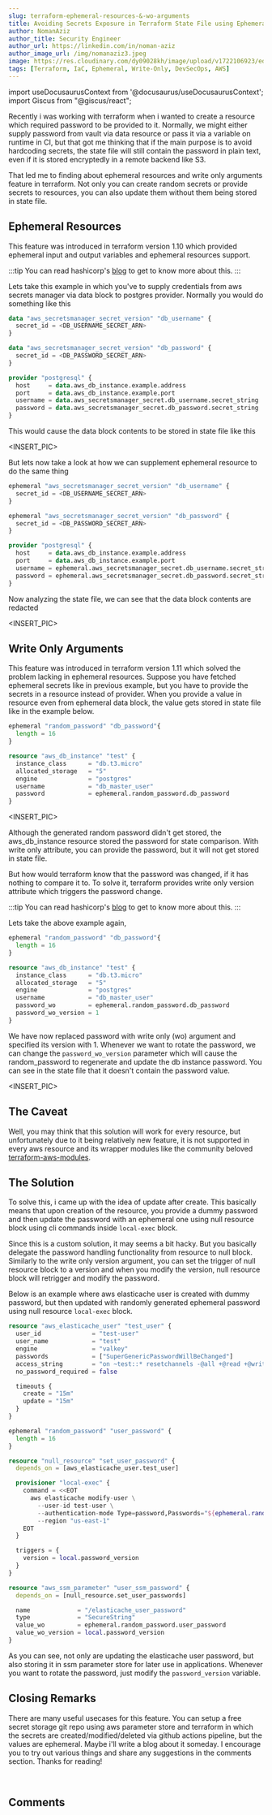 ```yaml
---
slug: terraform-ephemeral-resources-&-wo-arguments
title: Avoiding Secrets Exposure in Terraform State File using Ephemeral Resources & Write-Only Arguments
author: NomanAziz
author_title: Security Engineer
author_url: https://linkedin.com/in/noman-aziz
author_image_url: /img/nomanaziz3.jpeg
image: https://res.cloudinary.com/dy09028kh/image/upload/v1722106923/ed-hardie-RMIsZlv8qv4-unsplash_o9gnnn.jpg
tags: [Terraform, IaC, Ephemeral, Write-Only, DevSecOps, AWS]
---
```


import useDocusaurusContext from '@docusaurus/useDocusaurusContext';
import Giscus from "@giscus/react";

Recently i was working with terraform when i wanted to create a resource which required password to be provided to it. Normally, we might either supply password from vault via data resource or pass it via a variable on runtime in CI, but that got me thinking that if the main purpose is to avoid hardcoding secrets, the state file will still contain the password in plain text, even if it is stored encryptedly in a remote backend like S3.

That led me to finding about ephemeral resources and write only arguments feature in terraform. Not only you can create random secrets or provide secrets to resources, you can also update them without them being stored in state file.

<!--truncate-->

## Ephemeral Resources

This feature was introduced in terraform version 1.10 which provided ephemeral input and output variables and ephemeral resources support.

:::tip
You can read hashicorp's [blog](https://www.hashicorp.com/en/blog/terraform-1-10-improves-handling-secrets-in-state-with-ephemeral-values) to get to know more about this.
:::

Lets take this example in which you've to supply credentials from aws secrets manager via data block to postgres provider. Normally you would do something like this

```tf
data "aws_secretsmanager_secret_version" "db_username" {
  secret_id = <DB_USERNAME_SECRET_ARN>
}

data "aws_secretsmanager_secret_version" "db_password" {
  secret_id = <DB_PASSWORD_SECRET_ARN>
}

provider "postgresql" {
  host     = data.aws_db_instance.example.address
  port     = data.aws_db_instance.example.port
  username = data.aws_secretsmanager_secret.db_username.secret_string
  password = data.aws_secretsmanager_secret.db_password.secret_string
}
```

This would cause the data block contents to be stored in state file like this

<INSERT_PIC>

But lets now take a look at how we can supplement ephemeral resource to do the same thing

```tf
ephemeral "aws_secretsmanager_secret_version" "db_username" {
  secret_id = <DB_USERNAME_SECRET_ARN>
}

ephemeral "aws_secretsmanager_secret_version" "db_password" {
  secret_id = <DB_PASSWORD_SECRET_ARN>
}

provider "postgresql" {
  host     = data.aws_db_instance.example.address
  port     = data.aws_db_instance.example.port
  username = ephemeral.aws_secretsmanager_secret.db_username.secret_string
  password = ephemeral.aws_secretsmanager_secret.db_password.secret_string
}
```

Now analyzing the state file, we can see that the data block contents are redacted

<INSERT_PIC>

## Write Only Arguments

This feature was introduced in terraform version 1.11 which solved the problem lacking in ephemeral resources. Suppose you have fetched ephemeral secrets like in previous example, but you have to provide the secrets in a resource instead of provider. When you provide a value in resource even from ephemeral data block, the value gets stored in state file like in the example below.

```tf
ephemeral "random_password" "db_password"{
  length = 16
}

resource "aws_db_instance" "test" {
  instance_class      = "db.t3.micro"
  allocated_storage   = "5"
  engine              = "postgres"
  username            = "db_master_user"
  password            = ephemeral.random_password.db_password
}
```

<INSERT_PIC>

Although the generated random password didn't get stored, the aws_db_instance resource stored the password for state comparison. With write only attribute, you can provide the password, but it will not get stored in state file.

But how would terraform know that the password was changed, if it has nothing to compare it to. To solve it, terraform provides write only version attribute which triggers the password change.

:::tip
You can read hashicorp's [blog](https://www.hashicorp.com/en/blog/terraform-1-11-ephemeral-values-managed-resources-write-only-arguments) to get to know more about this.
:::

Lets take the above example again,

```tf
ephemeral "random_password" "db_password"{
  length = 16
}

resource "aws_db_instance" "test" {
  instance_class      = "db.t3.micro"
  allocated_storage   = "5"
  engine              = "postgres"
  username            = "db_master_user"
  password_wo         = ephemeral.random_password.db_password
  password_wo_version = 1
}
```

We have now replaced password with write only (wo) argument and specified its version with 1. Whenever we want to rotate the password, we can change the `password_wo_version` parameter which will cause the random_password to regenerate and update the db instance password. You can see in the state file that it doesn't contain the password value.

<INSERT_PIC>

## The Caveat

Well, you may think that this solution will work for every resource, but unfortunately due to it being relatively new feature, it is not supported in every aws resource and its wrapper modules like the community beloved [terraform-aws-modules](https://registry.terraform.io/modules/terraform-aws-modules/).

## The Solution

To solve this, i came up with the idea of update after create. This basically means that upon creation of the resource, you provide a dummy password and then update the password with an ephemeral one using null resource block using cli commands inside `local-exec` block.

Since this is a custom solution, it may seems a bit hacky. But you basically delegate the password handling functionality from resource to null block. Similarly to the write only version argument, you can set the trigger of null resource block to a version and when you modify the version, null resource block will retrigger and modify the password.

Below is an example where aws elasticache user is created with dummy password, but then updated with randomly generated ephemeral password using null resource `local-exec` block.

```tf
resource "aws_elasticache_user" "test_user" {
  user_id              = "test-user"
  user_name            = "test"
  engine               = "valkey"
  passwords            = ["SuperGenericPasswordWillBeChanged"]
  access_string        = "on ~test::* resetchannels -@all +@read +@write +ping +quit"
  no_password_required = false

  timeouts {
    create = "15m"
    update = "15m"
  }
}

ephemeral "random_password" "user_password" {
  length = 16
}

resource "null_resource" "set_user_password" {
  depends_on = [aws_elasticache_user.test_user]

  provisioner "local-exec" {
    command = <<EOT
      aws elasticache modify-user \
        --user-id test-user \
        --authentication-mode Type=password,Passwords="${ephemeral.random_password.user_password}" \
        --region "us-east-1"
    EOT
  }

  triggers = {
    version = local.password_version
  }
}

resource "aws_ssm_parameter" "user_ssm_password" {
  depends_on = [null_resource.set_user_passwords]

  name             = "/elasticache_user_password"
  type             = "SecureString"
  value_wo         = ephemeral.random_password.user_password
  value_wo_version = local.password_version
}
```

As you can see, not only are updating the elasticache user password, but also storing it in ssm parameter store for later use in applications. Whenever you want to rotate the password, just modify the `password_version` variable.

## Closing Remarks

There are many useful usecases for this feature. You can setup a free secret storage git repo using aws parameter store and terraform in which the secrets are created/modified/deleted via github actions pipeline, but the values are ephemeral. Maybe i'll write a blog about it someday. I encourage you to try out various things and share any suggestions in the comments section. Thanks for reading!

<br/>
<h2>Comments</h2>
<Giscus
id="comments"
repo="Noman-Aziz/Blogs"
repoId="R_kgDOIAF3tw"
category="General"
categoryId="DIC_kwDOIAF3t84CRfxZ"
mapping="title"
term="Comments"
reactionsEnabled="1"
emitMetadata="0"
inputPosition="top"
theme="preferred_color_scheme"
lang="en"
loading="lazy"
crossorigin="anonymous"
    />
